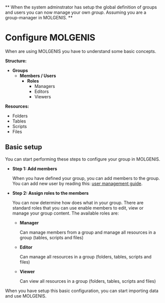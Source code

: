 **
When the system adminstrator has setup the global definition of groups and users you can now manage your own *group*. Assuming you are a group-manager in MOLGENIS.
**

# Configure MOLGENIS
When are using MOLGENIS you have to understand some basic concepts.

**Structure:**
* **Groups**
  * **Members / Users**
    * **Roles**
      * Managers
      * Editors
      * Viewers
  
**Resources:**
* Folders
* Tables
* Scripts
* Files

## Basic setup
You can start performing these steps to configure your group in MOLGENIS.

- **Step 1: Add members**
  
  When you have defined your group, you can add members to the group. You can add new user by reading this: [user management guide](guide-user-management.md).

- **Step 2: Assign roles to the members** 

  You can now determine how does what in your group. There are standard roles that you can use enable members to edit, view or manage your group content.
  The available roles are:
  - **Manager**
    
    Can manage members from a group and manage all resources in a group (tables, scripts and files)
    
  - **Editor**
  
    Can manage all resources in a group (folders, tables, scripts and files)
    
  - **Viewer**
  
    Can view all resources in a group (folders, tables, scripts and files)
   
When you have setup this basic configuration, you can start importing data and use MOLGENIS.